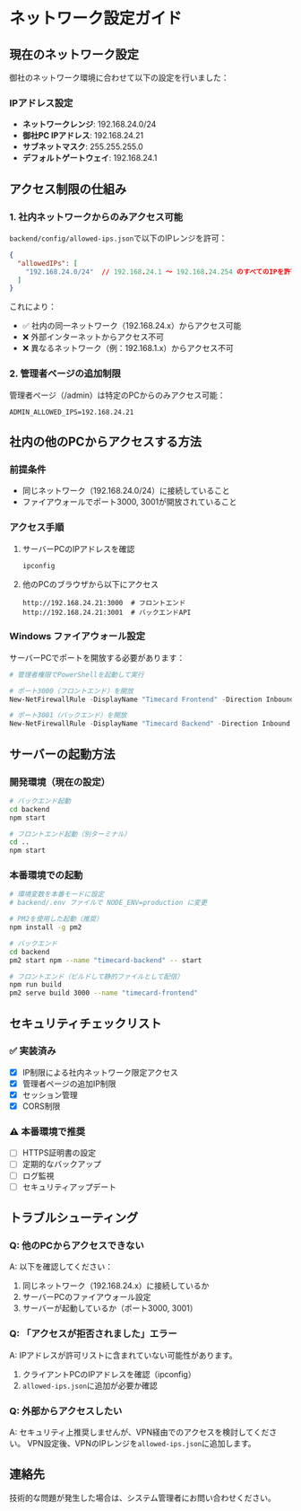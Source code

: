 # ネットワーク設定ガイド

## 現在のネットワーク設定

御社のネットワーク環境に合わせて以下の設定を行いました：

### IPアドレス設定
- **ネットワークレンジ**: 192.168.24.0/24
- **御社PC IPアドレス**: 192.168.24.21
- **サブネットマスク**: 255.255.255.0
- **デフォルトゲートウェイ**: 192.168.24.1

## アクセス制限の仕組み

### 1. 社内ネットワークからのみアクセス可能
`backend/config/allowed-ips.json`で以下のIPレンジを許可：
```json
{
  "allowedIPs": [
    "192.168.24.0/24"  // 192.168.24.1 〜 192.168.24.254 のすべてのIPを許可
  ]
}
```

これにより：
- ✅ 社内の同一ネットワーク（192.168.24.x）からアクセス可能
- ❌ 外部インターネットからアクセス不可
- ❌ 異なるネットワーク（例：192.168.1.x）からアクセス不可

### 2. 管理者ページの追加制限
管理者ページ（/admin）は特定のPCからのみアクセス可能：
```env
ADMIN_ALLOWED_IPS=192.168.24.21
```

## 社内の他のPCからアクセスする方法

### 前提条件
- 同じネットワーク（192.168.24.0/24）に接続していること
- ファイアウォールでポート3000, 3001が開放されていること

### アクセス手順
1. サーバーPCのIPアドレスを確認
   ```cmd
   ipconfig
   ```

2. 他のPCのブラウザから以下にアクセス
   ```
   http://192.168.24.21:3000  # フロントエンド
   http://192.168.24.21:3001  # バックエンドAPI
   ```

### Windows ファイアウォール設定
サーバーPCでポートを開放する必要があります：

```powershell
# 管理者権限でPowerShellを起動して実行

# ポート3000（フロントエンド）を開放
New-NetFirewallRule -DisplayName "Timecard Frontend" -Direction Inbound -Protocol TCP -LocalPort 3000 -Action Allow

# ポート3001（バックエンド）を開放
New-NetFirewallRule -DisplayName "Timecard Backend" -Direction Inbound -Protocol TCP -LocalPort 3001 -Action Allow
```

## サーバーの起動方法

### 開発環境（現在の設定）
```bash
# バックエンド起動
cd backend
npm start

# フロントエンド起動（別ターミナル）
cd ..
npm start
```

### 本番環境での起動
```bash
# 環境変数を本番モードに設定
# backend/.env ファイルで NODE_ENV=production に変更

# PM2を使用した起動（推奨）
npm install -g pm2

# バックエンド
cd backend
pm2 start npm --name "timecard-backend" -- start

# フロントエンド（ビルドして静的ファイルとして配信）
npm run build
pm2 serve build 3000 --name "timecard-frontend"
```

## セキュリティチェックリスト

### ✅ 実装済み
- [x] IP制限による社内ネットワーク限定アクセス
- [x] 管理者ページの追加IP制限
- [x] セッション管理
- [x] CORS制限

### ⚠️ 本番環境で推奨
- [ ] HTTPS証明書の設定
- [ ] 定期的なバックアップ
- [ ] ログ監視
- [ ] セキュリティアップデート

## トラブルシューティング

### Q: 他のPCからアクセスできない
A: 以下を確認してください：
1. 同じネットワーク（192.168.24.x）に接続しているか
2. サーバーPCのファイアウォール設定
3. サーバーが起動しているか（ポート3000, 3001）

### Q: 「アクセスが拒否されました」エラー
A: IPアドレスが許可リストに含まれていない可能性があります。
1. クライアントPCのIPアドレスを確認（ipconfig）
2. `allowed-ips.json`に追加が必要か確認

### Q: 外部からアクセスしたい
A: セキュリティ上推奨しませんが、VPN経由でのアクセスを検討してください。
VPN設定後、VPNのIPレンジを`allowed-ips.json`に追加します。

## 連絡先
技術的な問題が発生した場合は、システム管理者にお問い合わせください。